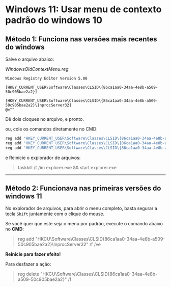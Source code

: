 # Windows 11: Usar menu de contexto padrão do windows 10



## Método 1: Funciona nas versões mais recentes do windows

Salve o arquivo abaixo:

*WindowsOldContextMenu.reg*
```reg
Windows Registry Editor Version 5.00

[HKEY_CURRENT_USER\Software\Classes\CLSID\{86ca1aa0-34aa-4e8b-a509-50c905bae2a2}]

[HKEY_CURRENT_USER\Software\Classes\CLSID\{86ca1aa0-34aa-4e8b-a509-50c905bae2a2}\InprocServer32]
@=""
```

Dê dois cloques no arquivo, e pronto.

ou, cole os comandos diretamente no CMD:

```bat
reg add "HKEY_CURRENT_USER\Software\Classes\CLSID\{86ca1aa0-34aa-4e8b-a509-50c905bae2a2}" /f
reg add "HKEY_CURRENT_USER\Software\Classes\CLSID\{86ca1aa0-34aa-4e8b-a509-50c905bae2a2}\InprocServer32" /f
reg add "HKEY_CURRENT_USER\Software\Classes\CLSID\{86ca1aa0-34aa-4e8b-a509-50c905bae2a2}\InprocServer32" /ve /t REG_SZ /d "" /f
```

e Reinicie o explorador de arquivos:

> taskkill /f /im explorer.exe && start explorer.exe




--------------------------------------------------------------------------------------------------------------------------------

## Método 2: Funcionava nas primeiras versões do windows 11

No explorador de arquivos, para abrir o menu completo, basta segurar a tecla `Shift` juntamente com o clique do mouse.

Se você quer que este seja o menu por padrão, execute o comando abaixo no **CMD**:

> reg add "HKCU\Software\Classes\CLSID\{86ca1aa0-34aa-4e8b-a509-50c905bae2a2}\InprocServer32" /f /ve

**Reinicie para fazer efeito!**


Para desfazer a ação:

> reg delete "HKCU\Software\Classes\CLSID\{86ca1aa0-34aa-4e8b-a509-50c905bae2a2}" /f
